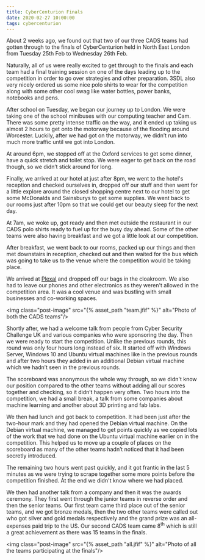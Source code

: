 ```yaml
---
title: CyberCenturion Finals
date: 2020-02-27 10:00:00
tags: cybercenturion
---
```

About 2 weeks ago, we found out that two of our three CADS teams had gotten through to the finals of CyberCenturion held in North East London from Tuesday 25th Feb to Wednesday 26th Feb.

Naturally, all of us were really excited to get through to the finals and each team had a final training session on one of the days leading up to the competition in order to go over strategies and other preparation. 3SDL also very nicely ordered us some nice polo shirts to wear for the competition along with some other cool swag like water bottles, power banks, notebooks and pens.

After school on Tuesday, we began our journey up to London. We were taking one of the school minibuses with our computing teacher and Cam. There was some pretty intense traffic on the way, and it ended up taking us almost 2 hours to get onto the motorway because of the flooding around Worcester. Luckily, after we had got on the motorway, we didn’t run into much more traffic until we got into London.

At around 6pm, we stopped off at the Oxford services to get some dinner, have a quick stretch and toilet stop. We were eager to get back on the road though, so we didn’t stick around for long.

Finally, we arrived at our hotel at just after 8pm, we went to the hotel's reception and checked ourselves in, dropped off our stuff and then went for a little explore around the closed shopping centre next to our hotel to get some McDonalds and Sainsburys to get some supplies. We went back to our rooms just after 10pm so that we could get our beauty sleep for the next day.

At 7am, we woke up, got ready and then met outside the restaurant in our CADS polo shirts ready to fuel up for the busy day ahead. Some of the other teams were also having breakfast and we got a little look at our competition.

After breakfast, we went back to our rooms, packed up our things and then met downstairs in reception, checked out and then waited for the bus which was going to take us to the venue where the competition would be taking place.

We arrived at [Plexal](https://g.page/plexalcity?share) and dropped off our bags in the cloakroom. We also had to leave our phones and other electronics as they weren't allowed in the competition area. It was a cool venue and was bustling with small businesses and co-working spaces.

<img class="post-image" src="{% asset_path "team.jfif" %}" alt="Photo of both the CADS teams"/>

Shortly after, we had a welcome talk from people from Cyber Security Challenge UK and various companies who were sponsoring the day. Then we were ready to start the competition. Unlike the previous rounds, this round was only four hours long instead of six. It started off with Windows Server, Windows 10 and Ubuntu virtual machines like in the previous rounds and after two hours they added in an additional Debian virtual machine which we hadn’t seen in the previous rounds.

The scoreboard was anonymous the whole way through, so we didn't know our position compared to the other teams without adding all our scores together and checking, so it didn’t happen very often.
Two hours into the competition, we had a small break, a talk from some companies about machine learning and another about 3D printing and fab labs.

We then had lunch and got back to competition. It had been just after the two-hour mark and they had opened the Debian virtual machine. On the Debian virtual machine, we managed to get points quickly as we copied lots of the work that we had done on the Ubuntu virtual machine earlier on in the competition. This helped us to move up a couple of places on the scoreboard as many of the other teams hadn’t noticed that it had been secretly introduced.

The remaining two hours went past quickly, and it got frantic in the last 5 minutes as we were trying to scrape together some more points before the competition finished. At the end we didn't know where we had placed.

We then had another talk from a company and then it was the awards ceremony. They first went through the junior teams in reverse order and then the senior teams. Our first team came third place out of the senior teams, and we got bronze medals, then the two other teams were called out who got silver and gold medals respectively and the grand prize was an all-expenses paid trip to the US. Our second CADS team came 8<sup>th</sup> which is still a great achievement as there was 15 teams in the finals.

<img class="post-image" src="{% asset_path "all.jfif" %}" alt="Photo of all the teams participating at the finals"/>